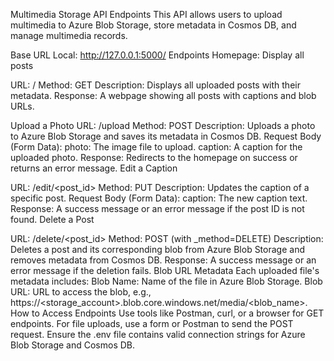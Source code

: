 Multimedia Storage API Endpoints
This API allows users to upload multimedia to Azure Blob Storage, store metadata in Cosmos DB, and manage multimedia records.

Base URL
Local: http://127.0.0.1:5000/
Endpoints
Homepage: Display all posts

URL: /
Method: GET
Description: Displays all uploaded posts with their metadata.
Response: A webpage showing all posts with captions and blob URLs.

Upload a Photo
URL: /upload
Method: POST
Description: Uploads a photo to Azure Blob Storage and saves its metadata in Cosmos DB.
Request Body (Form Data):
photo: The image file to upload.
caption: A caption for the uploaded photo.
Response: Redirects to the homepage on success or returns an error message.
Edit a Caption

URL: /edit/<post_id>
Method: PUT
Description: Updates the caption of a specific post.
Request Body (Form Data):
caption: The new caption text.
Response: A success message or an error message if the post ID is not found.
Delete a Post

URL: /delete/<post_id>
Method: POST (with _method=DELETE)
Description: Deletes a post and its corresponding blob from Azure Blob Storage and removes metadata from Cosmos DB.
Response: A success message or an error message if the deletion fails.
Blob URL Metadata
Each uploaded file's metadata includes:
Blob Name: Name of the file in Azure Blob Storage.
Blob URL: URL to access the blob, e.g., https://<storage_account>.blob.core.windows.net/media/<blob_name>.
How to Access Endpoints
Use tools like Postman, curl, or a browser for GET endpoints.
For file uploads, use a form or Postman to send the POST request.
Ensure the .env file contains valid connection strings for Azure Blob Storage and Cosmos DB.